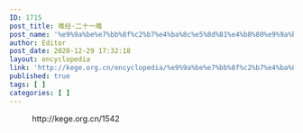 ```yaml
---
ID: 1715
post_title: 难经·二十一难
post_name: '%e9%9a%be%e7%bb%8f%c2%b7%e4%ba%8c%e5%8d%81%e4%b8%80%e9%9a%be'
author: Editor
post_date: 2020-12-29 17:32:18
layout: encyclopedia
link: 'http://kege.org.cn/encyclopedia/%e9%9a%be%e7%bb%8f%c2%b7%e4%ba%8c%e5%8d%81%e4%b8%80%e9%9a%be'
published: true
tags: [ ]
categories: [ ]
---
```

<!-- wp:embed {"url":"http://kege.org.cn/1542","type":"wp-embed","providerNameSlug":"kege-org-cn","className":""} -->
<figure class="wp-block-embed is-type-wp-embed is-provider-kege-org-cn wp-block-embed-kege-org-cn"><div class="wp-block-embed__wrapper">
http://kege.org.cn/1542
</div></figure>
<!-- /wp:embed -->